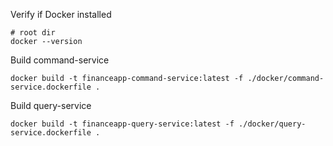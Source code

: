 Verify if Docker installed

```shell
# root dir
docker --version
```

Build command-service

```shell
docker build -t financeapp-command-service:latest -f ./docker/command-service.dockerfile .
```

Build query-service

```shell
docker build -t financeapp-query-service:latest -f ./docker/query-service.dockerfile .
```

